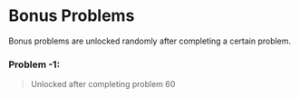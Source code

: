 # Bonus Problems
Bonus problems are unlocked randomly after completing a certain problem.

### Problem -1:
> Unlocked after completing problem 60